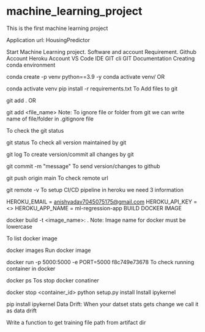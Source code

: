 # machine_learning_project
This is the first machine learning project

Application url: HousingPredictor

Start Machine Learning project.
Software and account Requirement.
Github Account
Heroku Account
VS Code IDE
GIT cli
GIT Documentation
Creating conda environment

conda create -p venv python==3.9 -y
conda activate venv/
OR

conda activate venv
pip install -r requirements.txt
To Add files to git

git add .
OR

git add <file_name>
Note: To ignore file or folder from git we can write name of file/folder in .gitignore file

To check the git status

git status
To check all version maintained by git

git log
To create version/commit all changes by git

git commit -m "message"
To send version/changes to github

git push origin main
To check remote url

git remote -v
To setup CI/CD pipeline in heroku we need 3 information

HEROKU_EMAIL = anishyadav7045075175@gmail.com
HEROKU_API_KEY = <>
HEROKU_APP_NAME = ml-regression-app
BUILD DOCKER IMAGE

docker build -t <image_name>:<tagname> .
Note: Image name for docker must be lowercase

To list docker image

docker images
Run docker image

docker run -p 5000:5000 -e PORT=5000 f8c749e73678
To check running container in docker

docker ps
Tos stop docker conatiner

docker stop <container_id>
python setup.py install
Install ipykernel

pip install ipykernel
Data Drift: When your datset stats gets change we call it as data drift

Write a function to get training file path from artifact dir